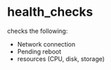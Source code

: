 # health_checks

checks the following:
- Network connection
- Pending reboot
- resources (CPU, disk, storage)
